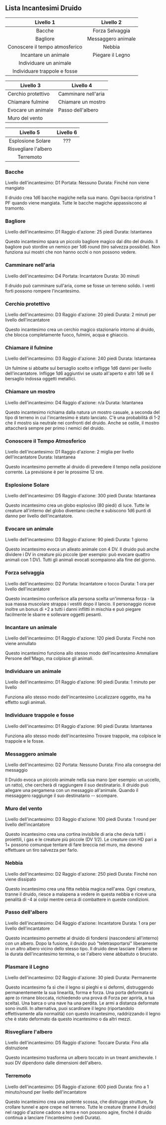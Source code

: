 
## Lista Incantesimi Druido

|            Livello 1           	|      Livello 2     	|
|:------------------------------:	|:------------------:	|
|             Bacche             	|   Forza Selvaggia  	|
|            Bagliore            	| Messaggero animale 	|
| Conoscere il tempo atmosferico 	|       Nebbia       	|
|      Incantare un animale      	|  Piegare il Legno  	|
|     Individuare un animale     	|                    	|
|  Individuare trappole e fosse  	|                    	|

| Livello 3          	| Livello 4           	|
|--------------------	|---------------------	|
| Cerchio protettivo 	| Camminare nell'aria 	|
| Chiamare fulmine   	| Chiamare un mostro  	|
| Evocare un animale 	| Passo dell'albero   	|
| Muro del vento     	|                     	|

|       Livello 5      	| Livello 6 	|
|:--------------------:	|:---------:	|
|   Esplosione Solare  	|    ???    	|
| Risvegliare l'albero 	|           	|
|       Terremoto      	|           	|

### Bacche
Livello dell'incantesimo: D1
Portata: Nessuno
Durata: Finché non viene mangiato

Il druido crea 1d6 bacche magiche nella sua mano. Ogni bacca ripristina 1 PF quando viene mangiata. Tutte le bacche magiche appassiscono al tramonto.

### Bagliore
Livello dell'incantesimo: D1
Raggio d'azione: 25 piedi
Durata: Istantanea

Questo incantesimo spara un piccolo bagliore magico dal dito del druido. Il bagliore può stordire un nemico per 1d6 round (tiro salvezza possibile). Non funziona sui mostri che non hanno occhi o non possono vedere.

### Camminare nell'aria
Livello dell'incantesimo: D4
Portata: Incantatore
Durata: 30 minuti

Il druido può camminare sull'aria, come se fosse un terreno solido. I venti forti possono rompere l'incantesimo.

### Cerchio protettivo
Livello dell'incantesimo: D3
Raggio d'azione: 20 piedi
Durata: 2 minuti per livello dell'incantatore

Questo incantesimo crea un cerchio magico stazionario intorno al druido, che blocca completamente fuoco, fulmini, acqua e ghiaccio.

### Chiamare il fulmine
Livello dell'incantesimo: D3
Raggio d'azione: 240 piedi
Durata: Istantanea

Un fulmine si abbatte sul bersaglio scelto e infligge 1d6 danni per livello dell'incantatore. Infligge 1d6 aggiuntivi se usato all'aperto e altri 1d6 se il bersaglio indossa oggetti metallici.

### Chiamare un mostro
Livello dell'incantesimo: D4
Raggio d'azione: n/a
Durata: Istantanea

Questo incantesimo richiama dalla natura un mostro casuale, a seconda del tipo di terreno in cui l'incantesimo è stato lanciato. C'è una probabilità di 1-2 che il mostro sia neutrale nei confronti del druido. Anche se ostile, il mostro attaccherà sempre per primo i nemici del druido.

### Conoscere il Tempo Atmosferico
Livello dell'incantesimo: D1
Raggio d'azione: 2 miglia per livello dell'incantatore
Durata: Istantanea

Questo incantesimo permette al druido di prevedere il tempo nella posizione corrente. La previsione è per le prossime 12 ore.

### Esplosione Solare
Livello dell'incantesimo: D5
Raggio d'azione: 300 piedi
Durata: Istantanea

Questo incantesimo crea un globo esplosivo (80 piedi) di luce. Tutte le creature all'interno del globo diventano cieche e subiscono 1d6 punti di danno per livello dell'incantatore.

### Evocare un animale
Livello dell'incantesimo: D3
Raggio d'azione: 90 piedi
Durata: 1 giorno

Questo incantesimo evoca un alleato animale con 4 DV. Il druido può anche dividere i DV in creature più piccole (per esempio: può evocare quattro animali con 1 DV). Tutti gli animali evocati scompaiono alla fine del giorno.

### Forza selvaggia
Livello dell'incantesimo: D2
Portata: Incantatore o tocco
Durata: 1 ora per livello dell'incantatore

Questo incantesimo conferisce alla persona scelta un'immensa forza - la sua massa muscolare strappa i vestiti dopo il lancio. Il personaggio riceve inoltre un bonus di +2 a tutti i danni inflitti in mischia e può piegare facilmente le sbarre e sollevare oggetti pesanti.

### Incantare un animale
Livello dell'incantesimo: D1
Raggio d'azione: 120 piedi
Durata: Finché non viene annullato

Questo incantesimo funziona allo stesso modo dell'incantesimo Ammaliare Persone dell'Mago, ma colpisce gli animali.

### Individuare un animale
Livello dell'incantesimo: D1
Raggio d'azione: 90 piedi
Durata: 1 minuto per livello

Funziona allo stesso modo dell'incantesimo Localizzare oggetto, ma ha effetto sugli animali.

### Individuare trappole e fosse
Livello dell'incantesimo: D1
Raggio d'azione: 90 piedi
Durata: Istantanea

Funziona allo stesso modo dell'incantesimo Trovare trappole, ma colpisce le trappole e le fosse.

### Messaggero animale
Livello dell'incantesimo: D2
Portata: Nessuno
Durata: Fino alla consegna del messaggio

Il Druido evoca un piccolo animale nella sua mano (per esempio: un uccello, un ratto), che cercherà di raggiungere il suo destinatario. Il druido può allegare una pergamena con un messaggio all'animale. Quando il messaggero raggiunge il suo destinatario -- scompare.

### Muro del vento
Livello dell'incantesimo: D3
Raggio d'azione: 100 piedi
Durata: 1 round per livello dell'incantatore

Questo incantesimo crea una cortina invisibile di aria che devia tutti i proiettili, i gas e le creature più piccole (DV 1/2). Le creature con HD pari a 1+ possono comunque tentare di fare breccia nel muro, ma devono effettuare un tiro salvezza per farlo.

### Nebbia
Livello dell'incantesimo: D2
Raggio d'azione: 250 piedi
Durata: Finché non viene dissipato

Questo incantesimo crea una fitta nebbia magica nell'area. Ogni creatura, tranne il druido, riesce a malapena a vedere in questa nebbia e riceve una penalità di -4 ai colpi mentre cerca di combattere in queste condizioni.

### Passo dell'albero
Livello dell'incantesimo: D4
Raggio d'azione: Incantatore
Durata: 1 ora per livello dell'incantatore

Questo incantesimo permette al druido di fondersi (nascondersi all'interno) con un albero. Dopo la fusione, il druido può "teletrasportarsi" liberamente in un altro albero vicino dello stesso tipo.
Il druido deve lasciare l'albero se la durata dell'incantesimo termina, o se l'albero viene abbattuto o bruciato.

### Plasmare il Legno
Livello dell'incantesimo: D2
Raggio d'azione: 30 piedi
Durata: Permanente

Questo incantesimo fa sì che il legno si pieghi e si deformi, distruggendo permanentemente la sua linearità, forma e forza. Una porta deformata si apre (o rimane bloccata, richiedendo una prova di Forza per aprirla, a tua scelta). Una barca o una nave ha una perdita. Le armi a distanza deformate sono inutili. In alternativa, puoi scardinare il legno (riportandolo effettivamente alla normalità) con questo incantesimo, raddrizzando il legno che è stato deformato da questo incantesimo o da altri mezzi.

### Risvegliare l'albero
Livello dell'incantesimo: D5
Raggio d'azione: Toccare
Durata: Fino alla distruzione

Questo incantesimo trasforma un albero toccato in un treant amichevole. I suoi DV dipendono dalle dimensioni dell'albero.

### Terremoto
Livello dell'incantesimo: D5
Raggio d'azione: 600 piedi
Durata: fino a 1 minuto/round per livello dell'incantatore

Questo incantesimo crea una potente scossa, che distrugge strutture, fa crollare tunnel e apre crepe nel terreno. Tutte le creature (tranne il druido) nel raggio d'azione cadono a terra e non possono agire, finché il druido continua a lanciare l'incantesimo (vedi Durata).